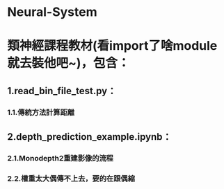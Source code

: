 # Neural-System
# 類神經課程教材(看import了啥module就去裝他吧~)，包含：
##   1.read_bin_file_test.py：
###  1.1.傳統方法計算距離
##   2.depth_prediction_example.ipynb：
###  2.1.Monodepth2重建影像的流程
###  2.2.權重太大偶傳不上去，要的在跟偶縮

